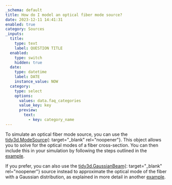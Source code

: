 ```yaml
---
_schema: default
title: How do I model an optical fiber mode source?
date: 2023-12-11 14:41:31
enabled: true
category: Sources
_inputs:
  title:
    type: text
    label: QUESTION TITLE
  enabled:
    type: switch
    hidden: true
  date:
    type: datetime
    label: DATE
    instance_value: NOW
  category:
    type: select
    options:
      values: data.faq_categories
      value_key: key
      preview:
        text:
          - key: category_name
---
```

To simulate an optical fiber mode source, you can use the [tidy3d.ModeSource](https://docs.flexcompute.com/projects/tidy3d/en/latest/api/_autosummary/tidy3d.ModeSource.html){: target="_blank" rel="noopener"}. This object allows you to solve for the optical modes of a fiber cross-section. You can then include this in your simulation by following the steps outlined in the [example](https://www.flexcompute.com/tidy3d/examples/notebooks/BilayerSiNEdgeCoupler/).

If you prefer, you can also use the [tidy3d.GaussianBeam](https://docs.flexcompute.com/projects/tidy3d/en/latest/api/_autosummary/tidy3d.GaussianBeam.html){: target="_blank" rel="noopener"} source instead to approximate the optical mode of the fiber with a Gaussian distribution, as explained in more detail in another [example](https://www.flexcompute.com/tidy3d/examples/notebooks/EdgeCoupler/).